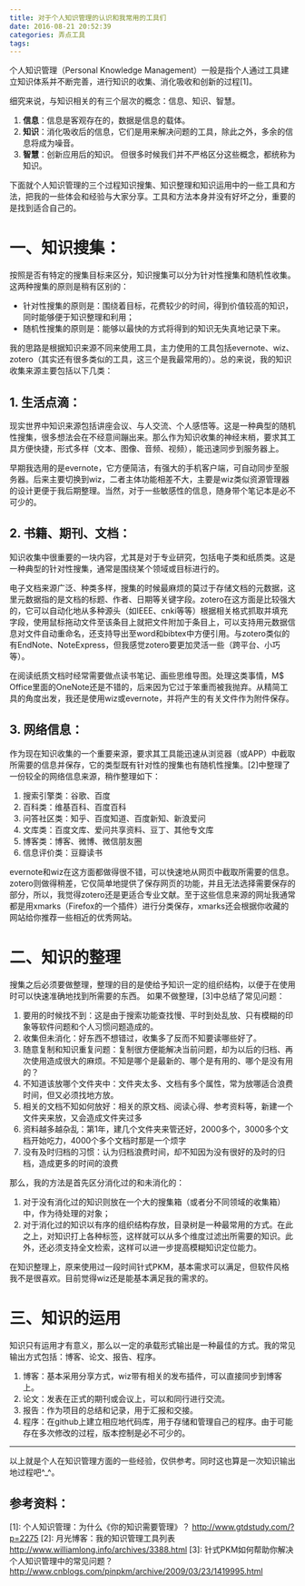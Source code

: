 ```yaml
---
title: 对于个人知识管理的认识和我常用的工具们
date: 2016-08-21 20:52:39
categories: 弄点工具
tags:
---
```


个人知识管理（Personal Knowledge Management）一般是指个人通过工具建立知识体系并不断完善，进行知识的收集、消化吸收和创新的过程[1]。

细究来说，与知识相关的有三个层次的概念：信息、知识、智慧。
1. **信息**：信息是客观存在的，数据是信息的载体。
2. **知识**：消化吸收后的信息，它们是用来解决问题的工具，除此之外，多余的信息将成为噪音。
3. **智慧**：创新应用后的知识。
但很多时候我们并不严格区分这些概念，都统称为知识。

下面就个人知识管理的三个过程知识搜集、知识整理和知识运用中的一些工具和方法，把我的一些体会和经验与大家分享。工具和方法本身并没有好坏之分，重要的是找到适合自己的。

<!-- more -->

# 一、知识搜集：

按照是否有特定的搜集目标来区分，知识搜集可以分为针对性搜集和随机性收集。这两种搜集的原则是稍有区别的：
* 针对性搜集的原则是：围绕着目标，花费较少的时间，得到价值较高的知识，同时能够便于知识整理和利用；
* 随机性搜集的原则是：能够以最快的方式将得到的知识无失真地记录下来。

我的思路是根据知识来源不同来使用工具，主力使用的工具包括evernote、wiz、zotero（其实还有很多类似的工具，这三个是我最常用的）。总的来说，我的知识收集来源主要包括以下几类：

## 1. 生活点滴：

现实世界中知识来源包括讲座会议、与人交流、个人感悟等。这是一种典型的随机性搜集，很多想法会在不经意间蹦出来。那么作为知识收集的神经末梢，要求其工具方便快捷，形式多样（文本、图像、音频、视频），能迅速同步到服务器上。

早期我选用的是evernote，它方便简洁，有强大的手机客户端，可自动同步至服务器。后来主要切换到wiz，二者主体功能相差不大，主要是wiz类似资源管理器的设计更便于我后期整理。当然，对于一些敏感性的信息，随身带个笔记本是必不可少的。

## 2. 书籍、期刊、文档：

知识收集中很重要的一块内容，尤其是对于专业研究，包括电子类和纸质类。这是一种典型的针对性搜集，通常是围绕某个领域或目标进行的。

电子文档来源广泛、种类多样，搜集的时候最麻烦的莫过于存储文档的元数据，这里元数据指的是文档的标题、作者、日期等关键字段。zotero在这方面是比较强大的，它可以自动化地从多种源头（如IEEE、cnki等等）根据相关格式抓取并填充字段，使用鼠标拖动文件至该条目上就把文件附加于条目上，可以支持用元数据信息对文件自动重命名，还支持导出至word和bibtex中方便引用。与zotero类似的有EndNote、NoteExpress，但我感觉zotero要更加灵活一些（跨平台、小巧等）。

在阅读纸质文档时经常需要做点读书笔记、画些思维导图。处理这类事情，M$ Office里面的OneNote还是不错的，后来因为它过于笨重而被我抛弃。从精简工具的角度出发，我还是使用wiz或evernote，并将产生的有关文件作为附件保存。

## 3. 网络信息：

作为现在知识收集的一个重要来源，要求其工具能迅速从浏览器（或APP）中截取所需要的信息并保存，它的类型既有针对性的搜集也有随机性搜集。[2]中整理了一份较全的网络信息来源，稍作整理如下：

1. 搜索引擎类：谷歌、百度
2. 百科类：维基百科、百度百科
3. 问答社区类：知乎、百度知道、百度新知、新浪爱问
4. 文库类：百度文库、爱问共享资料、豆丁、其他专文库
5. 博客类：博客、微博、微信朋友圈
6. 信息评价类：豆瓣读书

evernote和wiz在这方面都做得很不错，可以快速地从网页中截取所需要的信息。zotero则做得稍差，它仅简单地提供了保存网页的功能，并且无法选择需要保存的部分，所以，我觉得zotero还是更适合专业文献。至于这些信息来源的网址我通常都是用xmarks（Firefox的一个插件）进行分类保存，xmarks还会根据你收藏的网站给你推荐一些相近的优秀网站。

# 二、知识的整理

搜集之后必须要做整理，整理的目的是使给予知识一定的组织结构，以便于在使用时可以快速准确地找到所需要的东西。
如果不做整理，[3]中总结了常见问题：
1. 要用的时候找不到：这是由于搜索功能查找慢、平时到处乱放、只有模糊的印象等软件问题和个人习惯问题造成的。
2. 收集但未消化：好东西不想错过，收集多了反而不知要读哪些好了。
3. 随意复制和知识重复问题：复制很方便能解决当前问题，却为以后的归档、再次使用造成很大的麻烦。不知是哪个是最新的、哪个是有用的、哪个是没有用的？
4. 不知道该放哪个文件夹中：文件夹太多、文档有多个属性，常为放哪适合浪费时间，但又必须找地方放。
5. 相关的文档不知如何放好：相关的原文档、阅读心得、参考资料等，新建一个文件夹来放，又会造成文件夹过多
6. 资料越多越杂乱：第1年，建几个文件夹来管还好，2000多个，3000多个文档开始吃力，4000个多个文档时那是一个烦字
7. 没有及时归档的习惯：认为归档浪费时间，却不知因为没有很好的及时的归档，造成更多的时间的浪费

那么，我的方法是首先区分消化过的和未消化的：
1. 对于没有消化过的知识则放在一个大的搜集箱（或者分不同领域的收集箱）中，作为待处理的对象；
2. 对于消化过的知识以有序的组织结构存放，目录树是一种最常用的方式。在此之上，对知识打上各种标签，这样就可以从多个维度过滤出所需要的知识。此外，还必须支持全文检索，这样可以进一步提高模糊知识定位能力。

在知识整理上，原来使用过一段时间针式PKM，基本需求可以满足，但软件风格我不是很喜欢。目前觉得wiz还是能基本满足我的需求的。

# 三、知识的运用

知识只有运用才有意义，那么以一定的承载形式输出是一种最佳的方式。我的常见输出方式包括：博客、论文、报告、程序。
1. 博客：基本采用分享方式，wiz带有相关的发布插件，可以直接同步到博客上。
2. 论文：发表在正式的期刊或会议上，可以和同行进行交流。
3. 报告：作为项目的总结和记录，用于汇报和交接。
4. 程序：在github上建立相应地代码库，用于存储和管理自己的程序。由于可能存在多次修改的过程，版本控制是必不可少的。
​
***
以上就是个人在知识管理方面的一些经验，仅供参考。同时这也算是一次知识输出地过程吧^_^。


## 参考资料：

[1]: 个人知识管理：为什么《你的知识需要管理》？ http://www.gtdstudy.com/?p=2275
[2]: 月光博客：我的知识管理工具列表 http://www.williamlong.info/archives/3388.html 
[3]: 针式PKM如何帮助你解决个人知识管理中的常见问题？ http://www.cnblogs.com/pinpkm/archive/2009/03/23/1419995.html
